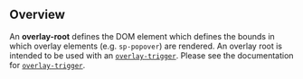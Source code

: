 ## Overview

An **overlay-root** defines the DOM element which defines the bounds in which overlay
elements (e.g. `sp-popover`) are rendered. An overlay root is intended to be used with
an [`overlay-trigger`](/components/overlay-trigger). Please see the documentation for
[`overlay-trigger`](/components/overlay-trigger).
